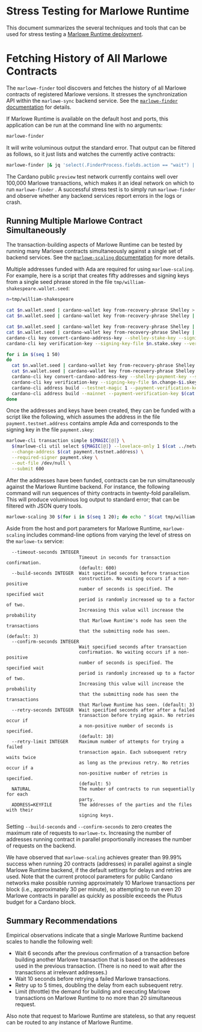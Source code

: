# Stress Testing for Marlowe Runtime

This document summarizes the several techniques and tools that can be used for stress testing a [Marlowe Runtime deployment](../marlowe-runtime/).


# Fetching History of All Marlowe Contracts

The `marlowe-finder` tool discovers and fetches the history of all Marlowe contracts of registered Marlowe versions. It stresses the synchronization API within the `marlowe-sync` backend service. See the [`marlowe-finder` documentation](../marlowe-apps/Finder.md) for details.

If Marlowe Runtime is available on the default host and ports, this application can be run at the command line with no arguments:
```bash
marlowe-finder
```
It will write voluminous output the standard error. That output can be filtered as follows, so it just lists and watches the currently active contracts:
```bash
marlowe-finder |& jq 'select(.FinderProcess.fields.action == "wait") | .FinderProcess.fields | del(.action)'
```

The Cardano public  `preview`  test network currently contains well over 100,000 Marlowe transactions, which makes it an ideal network on which to run `marlowe-finder` . A successful stress test is to simply run `marlowe-finder` and observe whether any backend services report errors in the logs or crash.


## Running Multiple Marlowe Contract Simultaneously

The transaction-building aspects of Marlowe Runtime can be tested by running many Marlowe contracts simultaneously against a single set of backend services. See the [`marlowe-scaling` documentation](../marlowe-apps/Scaling.md) for more details.

Multiple addresses funded with Ada are required for using `marlowe-scaling`. For example, here is a script that creates fifty addresses and signing keys from a single seed phrase stored in the file `tmp/william-shakespeare.wallet.seed`:
```bash
n=tmp/william-shakespeare

cat $n.wallet.seed | cardano-wallet key from-recovery-phrase Shelley > $n.root.prv
cat $n.wallet.seed | cardano-wallet key from-recovery-phrase Shelley | cardano-wallet key public --without-chain-code > $n.root.pub

cat $n.wallet.seed | cardano-wallet key from-recovery-phrase Shelley | cardano-wallet key child 1852H/1815H/0H/2/0 > $n.stake.prv
cat $n.wallet.seed | cardano-wallet key from-recovery-phrase Shelley | cardano-wallet key child 1852H/1815H/0H/2/0 | cardano-wallet key public --without-chain-code > $n.stake.pub
cardano-cli key convert-cardano-address-key --shelley-stake-key --signing-key-file $n.stake.prv --out-file $n.stake.skey
cardano-cli key verification-key --signing-key-file $n.stake.skey --verification-key-file $n.stake.vkey

for i in $(seq 1 50)
do
  cat $n.wallet.seed | cardano-wallet key from-recovery-phrase Shelley | cardano-wallet key child 1852H/1815H/0H/1/$i > $n.change-$i.prv
  cat $n.wallet.seed | cardano-wallet key from-recovery-phrase Shelley | cardano-wallet key child 1852H/1815H/0H/1/$i | cardano-wallet key public --without-chain-code > $n.change-$i.pub
  cardano-cli key convert-cardano-address-key --shelley-payment-key --signing-key-file $n.change-$i.prv --out-file $n.change-$i.skey
  cardano-cli key verification-key --signing-key-file $n.change-$i.skey --verification-key-file $n.change-$i.vkey
  cardano-cli address build --testnet-magic 1 --payment-verification-key $(cat $n.change-$i.pub) --stake-verification-key $(cat $n.stake.pub) > $n.change-$i.testnet.address
  cardano-cli address build --mainnet --payment-verification-key $(cat $n.change-$i.pub) --stake-verification-key $(cat $n.stake.pub) > $n.change-$i.mainnet.address
done
```

Once the addresses and keys have been created, they can be funded with a script like the following, which assumes the address in the file `payment.testnet.address` contains ample Ada and corresponds to the signing key in the file `payment.skey`:
```bash
marlowe-cli transaction simple ${MAGIC[@]} \
  $(marlowe-cli util select ${MAGIC[@]} --lovelace-only 1 $(cat ../networks/treasury/payment.testnet.address) | sed -e 's/^TxIn "\(.*\)" (TxIx \(.*\))$/ --tx-in \1#\2/') $(for i in tmp/william-shakespeare.change-.testnet.address; do echo "--tx-out $(cat $i)+500000000"; done) \
  --change-address $(cat payment.testnet.address) \
  --required-signer payment.skey \
  --out-file /dev/null \
  --submit 600
```

After the addresses have been funded, contracts can be run simultaneously against the Marlowe Runtime backend. For instance, the following command will run sequences of thirty contracts in twenty-fold parallelism. This will produce voluminous log output to standard error; that can be filtered with JSON query tools.
```bash
marlowe-scaling 30 $(for i in $(seq 1 20); do echo " $(cat tmp/william-shakespeare.change-$i.testnet.address)=tmp/william-shakespeare.change-$i.skey"; done)
```

Aside from the host and port parameters for Marlowe Runtime, `marlowe-scaling` includes command-line options from varying the level of stress on the `marlowe-tx` service:
```console
  --timeout-seconds INTEGER
                           Timeout in seconds for transaction confirmation.
                           (default: 600)
  --build-seconds INTEGER  Wait specified seconds before transaction
                           construction. No waiting occurs if a non-positive
                           number of seconds is specified. The specified wait
                           period is randomly increased up to a factor of two.
                           Increasing this value will increase the probability
                           that Marlowe Runtime's node has seen the transactions
                           that the submitting node has seen. (default: 3)
  --confirm-seconds INTEGER
                           Wait specified seconds after transaction
                           confirmation. No waiting occurs if a non-positive
                           number of seconds is specified. The specified wait
                           period is randomly increased up to a factor of two.
                           Increasing this value will increase the probability
                           that the submitting node has seen the transactions
                           that Marlowe Runtime has seen. (default: 3)
  --retry-seconds INTEGER  Wait specified seconds after after a failed
                           transaction before trying again. No retries occur if
                           a non-positive number of seconds is specified.
                           (default: 10)
  --retry-limit INTEGER    Maximum number of attempts for trying a failed
                           transaction again. Each subsequent retry waits twice
                           as long as the previous retry. No retries occur if a
                           non-positive number of retries is specified.
                           (default: 5)
  NATURAL                  The number of contracts to run sequentially for each
                           party.
  ADDRESS=KEYFILE          The addresses of the parties and the files with their
                           signing keys.
```
Setting `--build-seconds` and `--confirm-seconds` to zero creates the maximum rate of requests to `marlowe-tx`. Increasing the number of addresses running contract in parallel proportionally increases the number of requests on the backend.

We have observed that `marlowe-scaling` achieves greater than 99.99% success when running 20 contracts (addresses) in parallel against a single Marlowe Runtime backend, if the default settings for delays and retries are used. Note that the current protocol parameters for public Cardano networks make possible running approximately 10 Marlowe transactions per block (i.e., approximately 30 per minute), so attempting to run even 20 Marlowe contracts in parallel as quickly as possible exceeds the Plutus budget for a Cardano block.


## Summary Recommendations

Empirical observations indicate that a single Marlowe Runtime backend scales to handle the following well:
- Wait 6 seconds after the previous confirmation of a transaction before building another Marlowe transaction that is based on the addresses used in the previous transaction. (There is no need to wait after the transactions at irrelevant addresses.)
- Wait 10 seconds before retrying a failed Marlowe transactions.
- Retry up to 5 times, doubling the delay from each subsequent retry.
- Limit (throttle) the demand for building and executing Marlowe transactions on Marlowe Runtime to no more than 20 simultaneous request.

Also note that request to Marlowe Runtime are stateless, so that any request can be routed to any instance of Marlowe Runtime.
